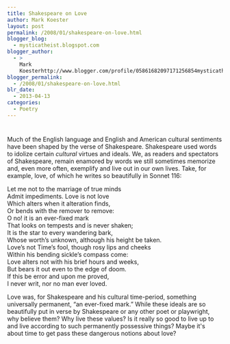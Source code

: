 ```yaml
---
title: Shakespeare on Love
author: Mark Koester
layout: post
permalink: /2008/01/shakespeare-on-love.html
blogger_blog:
  - mysticatheist.blogspot.com
blogger_author:
  - >
    Mark
    Koesterhttp://www.blogger.com/profile/05861682097171256854mysticatheist@gmail.com
blogger_permalink:
  - /2008/01/shakespeare-on-love.html
blr_date:
  - 2013-04-13
categories:
  - Poetry
---
```

# 

Much of the English language and English and American cultural sentiments have been shaped by the verse of Shakespeare. Shakespeare used words to idolize certain *cultural* virtues and ideals. We, as readers and spectators of Shakespeare, remain enamored by words we still sometimes memorize and, even more often, exemplify and live out in our own lives. 
Take, for example, love, of which he writes so beautifully in Sonnet 116:

Let me not to the marriage of true minds  
Admit impediments. Love is not love  
Which alters when it alteration finds,  
Or bends with the remover to remove:  
O no! it is an ever-fixed mark  
That looks on tempests and is never shaken;  
It is the star to every wandering bark,  
Whose worth’s unknown, although his height be taken.  
Love’s not Time’s fool, though rosy lips and cheeks  
Within his bending sickle’s compass come:  
Love alters not with his brief hours and weeks,  
But bears it out even to the edge of doom.  
If this be error and upon me proved,  
I never writ, nor no man ever loved.

Love was, for Shakespeare and his cultural time-period, something universally permanent, “an ever-fixed mark.” While these ideals are so beautifully put in verse by Shakespeare or any other poet or playwright, why believe them? Why live these values? Is it really so good to live up to and live according to such permanently possessive things? Maybe it's about time to get pass these dangerous notions about love?

 

 

 

 
